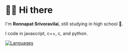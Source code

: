 
# 👋🏻 Hi there

I'm **Ronnapat Srivoravilai**, still studying in high school 🏫.

I code in javascript, c++, c, and python.



[![Languages](https://github-readme-stats.vercel.app/api/top-langs/?username=ronnapatp&layout=compact&langs_count=10&hide_border=true&custom_title=Languages&bg_color=00000000)](https://github.com/ronnapatp)
